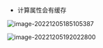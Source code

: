 - 计算属性会有缓存

![image-20221205185105387](https://finzulpic.oss-cn-hangzhou.aliyuncs.com/image-20221205185105387.png)

![image-20221205192022800](https://finzulpic.oss-cn-hangzhou.aliyuncs.com/image-20221205192022800.png)